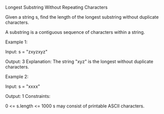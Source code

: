 Longest Substring Without Repeating Characters

Given a string s, find the length of the longest substring without duplicate
characters.

A substring is a contiguous sequence of characters within a string.

Example 1:

Input: s = "zxyzxyz"

Output: 3 Explanation: The string "xyz" is the longest without duplicate
characters.

Example 2:

Input: s = "xxxx"

Output: 1 Constraints:

0 <= s.length <= 1000 s may consist of printable ASCII characters.
